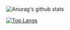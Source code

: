 
<div
  position: relative;
  width: 50%;
  float: left;
  height: 100%;
  background-color: #282828;
  z-index: 1010101010
>

![Anurag's github stats](https://github-readme-stats.vercel.app/api?username=oscarcanongo&show_icons=true&count_private=true&hide=stars)
 
</div>

<div
  position: relative;
  width: 50%;
  float: left;
  height: 100%;
  background-color: #0080ff;
  z-index: 1010101010
>
 
[![Top Langs](https://github-readme-stats.vercel.app/api/top-langs/?username=oscarcanongo)](https://github.com/anuraghazra/github-readme-stats)

</div>

<!--
**OscarCanongo/oscarcanongo** is a ✨ _special_ ✨ repository because its `README.md` (this file) appears on your GitHub profile.

Here are some ideas to get you started:

- 🔭 I’m currently working on ...
- 🌱 I’m currently learning ...
- 👯 I’m looking to collaborate on ...
- 🤔 I’m looking for help with ...
- 💬 Ask me about ...
- 📫 How to reach me: ...
- 😄 Pronouns: ...
- ⚡ Fun fact: ...
-->
